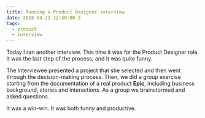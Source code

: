 ```yaml
---
title: Running a Product Designer interview
date: 2018-04-23 22:50:00 Z
tags:
  - product
  - interview
---
```


Today I ran another interview. This time it was for the Product Designer role. It was the last step of the process, and it was quite funny.

The interviewee presented a project that she selected and then went through the decision-making process. Then, we did a group exercise starting from the documentation of a real product **Epic**, including business background, stories and interactions. As a group we brainstormed and asked questions.

It was a win-win. It was both funny and productive.
